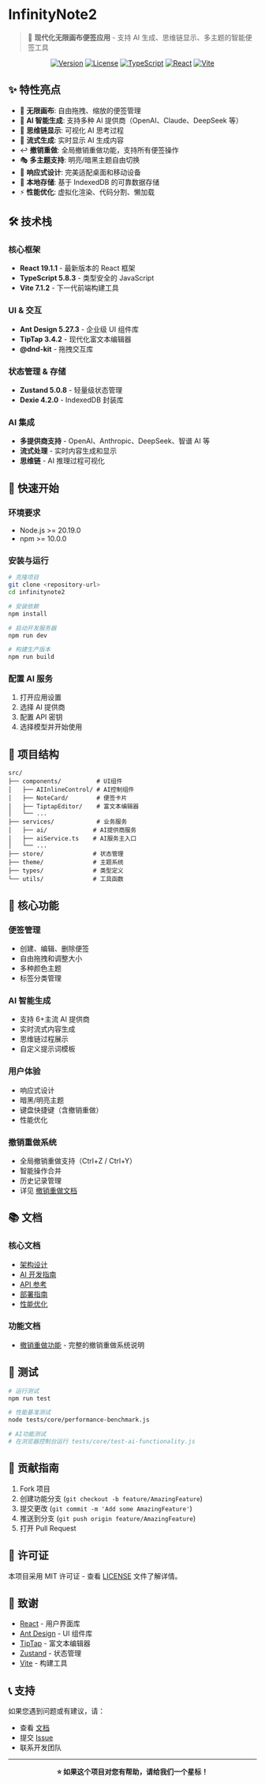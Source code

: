 # InfinityNote2

> 🚀 **现代化无限画布便签应用** - 支持 AI 生成、思维链显示、多主题的智能便签工具

<div align="center">

[![Version](https://img.shields.io/badge/version-2.0.0-blue.svg)](https://github.com/your-repo/infinitynote2)
[![License](https://img.shields.io/badge/license-MIT-green.svg)](LICENSE)
[![TypeScript](https://img.shields.io/badge/TypeScript-5.8.3-blue.svg)](https://www.typescriptlang.org/)
[![React](https://img.shields.io/badge/React-19.1.1-blue.svg)](https://reactjs.org/)
[![Vite](https://img.shields.io/badge/Vite-7.1.2-green.svg)](https://vitejs.dev/)

</div>

## ✨ 特性亮点

- 🎨 **无限画布**: 自由拖拽、缩放的便签管理
- 🤖 **AI 智能生成**: 支持多种 AI 提供商（OpenAI、Claude、DeepSeek 等）
- 🧠 **思维链显示**: 可视化 AI 思考过程
- 🌊 **流式生成**: 实时显示 AI 生成内容
- ↩️ **撤销重做**: 全局撤销重做功能，支持所有便签操作
- 🎭 **多主题支持**: 明亮/暗黑主题自由切换
- 📱 **响应式设计**: 完美适配桌面和移动设备
- 💾 **本地存储**: 基于 IndexedDB 的可靠数据存储
- ⚡ **性能优化**: 虚拟化渲染、代码分割、懒加载

## 🛠️ 技术栈

### 核心框架

- **React 19.1.1** - 最新版本的 React 框架
- **TypeScript 5.8.3** - 类型安全的 JavaScript
- **Vite 7.1.2** - 下一代前端构建工具

### UI & 交互

- **Ant Design 5.27.3** - 企业级 UI 组件库
- **TipTap 3.4.2** - 现代化富文本编辑器
- **@dnd-kit** - 拖拽交互库

### 状态管理 & 存储

- **Zustand 5.0.8** - 轻量级状态管理
- **Dexie 4.2.0** - IndexedDB 封装库

### AI 集成

- **多提供商支持** - OpenAI、Anthropic、DeepSeek、智谱 AI 等
- **流式处理** - 实时内容生成和显示
- **思维链** - AI 推理过程可视化

## 🚀 快速开始

### 环境要求

- Node.js >= 20.19.0
- npm >= 10.0.0

### 安装与运行

```bash
# 克隆项目
git clone <repository-url>
cd infinitynote2

# 安装依赖
npm install

# 启动开发服务器
npm run dev

# 构建生产版本
npm run build
```

### 配置 AI 服务

1. 打开应用设置
2. 选择 AI 提供商
3. 配置 API 密钥
4. 选择模型并开始使用

## 📁 项目结构

```
src/
├── components/          # UI组件
│   ├── AIInlineControl/ # AI控制组件
│   ├── NoteCard/        # 便签卡片
│   ├── TiptapEditor/    # 富文本编辑器
│   └── ...
├── services/            # 业务服务
│   ├── ai/             # AI提供商服务
│   ├── aiService.ts    # AI服务主入口
│   └── ...
├── store/              # 状态管理
├── theme/              # 主题系统
├── types/              # 类型定义
└── utils/              # 工具函数
```

## 🎯 核心功能

### 便签管理

- 创建、编辑、删除便签
- 自由拖拽和调整大小
- 多种颜色主题
- 标签分类管理

### AI 智能生成

- 支持 6+主流 AI 提供商
- 实时流式内容生成
- 思维链过程展示
- 自定义提示词模板

### 用户体验

- 响应式设计
- 暗黑/明亮主题
- 键盘快捷键（含撤销重做）
- 性能优化

### 撤销重做系统

- 全局撤销重做支持（Ctrl+Z / Ctrl+Y）
- 智能操作合并
- 历史记录管理
- 详见 [撤销重做文档](./docs/undo-redo/)

## 📚 文档

### 核心文档

- [架构设计](./docs/ARCHITECTURE.md)
- [AI 开发指南](./docs/AI_DEVELOPMENT.md)
- [API 参考](./docs/API.md)
- [部署指南](./docs/DEPLOYMENT.md)
- [性能优化](./docs/PERFORMANCE_OPTIMIZATION.md)

### 功能文档

- [撤销重做功能](./docs/undo-redo/) - 完整的撤销重做系统说明

## 🧪 测试

```bash
# 运行测试
npm run test

# 性能基准测试
node tests/core/performance-benchmark.js

# AI功能测试
# 在浏览器控制台运行 tests/core/test-ai-functionality.js
```

## 🤝 贡献指南

1. Fork 项目
2. 创建功能分支 (`git checkout -b feature/AmazingFeature`)
3. 提交更改 (`git commit -m 'Add some AmazingFeature'`)
4. 推送到分支 (`git push origin feature/AmazingFeature`)
5. 打开 Pull Request

## 📄 许可证

本项目采用 MIT 许可证 - 查看 [LICENSE](LICENSE) 文件了解详情。

## 🙏 致谢

- [React](https://reactjs.org/) - 用户界面库
- [Ant Design](https://ant.design/) - UI 组件库
- [TipTap](https://tiptap.dev/) - 富文本编辑器
- [Zustand](https://github.com/pmndrs/zustand) - 状态管理
- [Vite](https://vitejs.dev/) - 构建工具

## 📞 支持

如果您遇到问题或有建议，请：

- 查看 [文档](./docs/)
- 提交 [Issue](https://github.com/your-repo/infinitynote2/issues)
- 联系开发团队

---

<div align="center">

**⭐ 如果这个项目对您有帮助，请给我们一个星标！**

</div>
